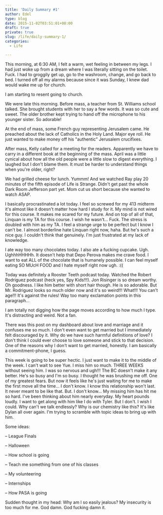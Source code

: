 ```yaml
---
title: 'Daily Summary #1'
author: Edel
type: blog
date: 2015-11-02T03:51:01+00:00
draft: true
private: true
slug: /life/daily-summary-1/
categories:
  - Life

---
```

This morning, at 6:30 AM, I felt a warm, wet feeling in between my legs. I had just woke up from a dream where I was literally sitting on the toilet. Fuck. I had to groggily get up, go to the washroom, change, and go back to bed. I turned off all my alarms because since it was Sunday, I knew dad would wake me up for church.

I am starting to resent going to church.

We were late this morning. Before mass, a teacher from St. Williams school talked. She brought students with her to say a few words. It was so cute and sweet. The older brother kept trying to hand off the microphone to his younger sister. So adorable!

At the end of mass, some French guy representing Jerusalem came. He preached about the lack of Catholics in the Holy Land. Major eye roll. He just wanted to make money off his "authentic" Jerusalem crucifixes.

After mass, Kelly called for a meeting for the readers. Apparently we have to carry in a different book at the beginning of the mass. April was a little cynical about how all the old people were a little slow to digest everything. I laughed but I don't blame them. It must be harder to understand things when you're older, right?

We had grilled cheese for lunch. Yummm! And we watched Ray play 20 minutes of the fifth episode of Life is Strange. Didn't get past the whole Dark Room Jefferson part yet. Mom cut us short because she wanted to watch ASAP.

I basically procrastinated a lot today. I feel so screwed for my 413 midterm it's almost like it doesn't matter how hard I study for it. My mind is not wired for this course. It makes me scared for my future. And on top of all of that, Linquan is my TA for this course. I wish he wasn't... Fuck. The stress is doubled with him as my TA. I feel a strange urge to be perfect but I know I can't be. I almost borderline hate Linquan right now, haha. But he's such a nice guy. I couldn't think that genuinely. I'm just frustrated at my lack of knowledge.

I ate way too many chocolates today. I also ate a fucking cupcake. Ugh. UghhhHHHHh. It doesn't help that Depo Perova makes me crave food. I want to eat ALL of the chocolate that is humanely possible. I can feel myself eating SO MUcH FOOD and I hate myself right now ugh. :((

Today was definitely a Rooster Teeth podcast today. Watched the Robert Rodriguez podcast (heck yes, Spy Kids!!!). Jon Risinger is so dream worthy. Oh goodness. I like him better with short hair though. He is so adorable. But Mr. Rodriguez looks so much older now and it's so weird!!! What!!! You can't age!!! It's against the rules! Way too many exclamation points in this paragraph...

I am totally not digging how the page moves according to how much I type. It's distracting and weird. Not a fan.

There was this post on my dashboard about love and marriage and it confuses me so much. I don't even want to get married but I immediately felt discouraged by it. Why do we have such harmful definitions of love? I don't think I could ever choose to love someone and stick to that decision. One of the reasons why I don't want to get married, honestly. I am basically a commitment-phone, I guess.

This week is going to be super hectic. I just want to make it to the middle of the week. I can't wait to see Yue. I miss him so much. THREE WEEKS without seeing him. I was so nervous and ugh!!! The BC doesn't make it any better. He's so busy and I'm so busy. I thought he was brushing me off. One of my greatest fears. But now it feels like he's just waiting for me to make the first move all the time... I don't know. I know this relationship won't last. It never meant to be like that. But. I don't know... My missing him has hit me so hard. I've been thinking about him nearly everyday. My heart pounds loudly. I want to get along with him like I do with Tyler. But I don't. I wish I could. Why can't we talk endlessly? Why is our chemistry like this? It's like Dylan all over again. I'm trying to scramble with topic ideas to bring up with him.

Some ideas:
  
&#8211; League Finals
  
&#8211; Halloween
  
&#8211; How school is going
  
&#8211; Teach me something from one of his classes
  
&#8211; My volunteering
  
&#8211; Internships
  
&#8211; How PASA is going

Sudden thought in my head: Why am I so easily jealous? My insecurity is too much for me. God damn. God fucking damn it.


